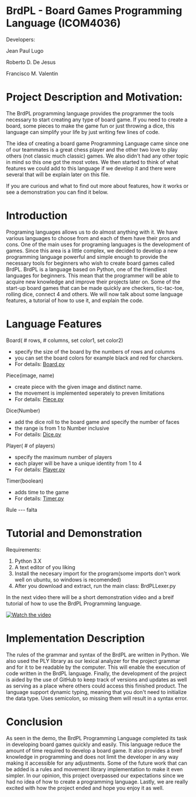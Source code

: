 # BrdPL - Board Games Programming Language (ICOM4036)
Developers:

Jean Paul Lugo

Roberto D. De Jesus

Francisco M. Valentin

# Project Description and Motivation:
The BrdPL programming language provides the programmer the tools necessary to start
creating any type of board game. If you need to create a board, some pieces to make 
the game fun or just throwing a dice, this language can simplify your life by just 
writing few lines of code. 

The idea of creating a board game Programming Language came since one of our teammates 
is a great chess player and the other two love to play others (not classic much classic) 
games. We also didn't had any other topic in mind so this one got the most votes. We then 
started to think of what features we could add to this language if we develop it and there
were several that will be explain later on this file.

If you are curious and what to find out more about features, how it works or see a 
demonstration you can find it below. 

# Introduction
Programing languages allows us to do almost anything with it. We have various languages to
choose from and each of them have their pros and cons. One of the main uses for programing
languages is the development of games. Since this area is a little complex, we decided to 
develop a new programming language powerful and simple enough to provide the necessary tools
for beginners who wish to create board games called BrdPL. BrdPL is a language based on Python,
one of the friendliest languages for beginners. This mean that the programmer will be able to
acquire new knowledge and improve their projects later on. Some of the start-up board games that
can be made quickly are checkers, tic-tac-toe, rolling dice, connect 4 and others. We will now
talk about some language features, a tutorial of how to use it, and explain the code. 

# Language Features
Board( # rows, # columns, set color1, set color2) 
- specify the size of the board by the numbers of rows and columns 
- you can set the board colors for example black and red for charckers.
- For details: [Board.py](Board.py)

Piece(image, name) 
- create piece with the given image and distinct name. 
- the movement is implemented seperately to preven limitations
- For details: [Piece.py](Piece.py)

Dice(Number)
- add the dice roll to the board game and specify the number of faces
- the range is from 1 to Number inclusive
- For details: [Dice.py](Dice.py)

Player( # of players)
- specify the maximum number of players
- each player will be have a unique identity from 1 to 4
- For details: [Player.py](Player.py)

Timer(boolean)
- adds time to the game
- For details: [Timer.py](Timer.py)

Rule --- falta


# Tutorial and Demonstration
Requirements:
1. Python 3.X
2. A text editor of you liking
3. Install the necesary import for the program(some imports don't work well on ubuntu, so windows is recomended)
4. After you download and extract, run the main class: BrdPLLexer.py

In the next video there will be a short demonstration video and a breif tutorial 
of how to use the BrdPL Programming language.

[![Watch the video]()](https://youtu.be/T-D1KVIuvjA)

# Implementation Description
The rules of the grammar and syntax of the BrdPL are written in Python. We also used the
PLY library as our lexical analyzer for the project grammar and for it to be readable by
the computer. This will enable the execution of code written in the BrdPL language. Finally,
the development of the project is aided by the use of GitHub to keep track of versions
and updates as well as serving as a place where others could access this finished product.
The language support dynamic typing, meaning that you don't need to initialize the data type.
Uses semicolon, so missing them will result in a syntax error.

# Conclusion
As seen in the demo, the BrdPL Programming Language completed its task in developing board
games quickly and easily. This language reduce the amount of time required to develop a board
game. It also provides a breif knowledge in programming and does not limit the developer in
any way making it accessible for any adjustments. Some of the future work that can be added is 
a rules and movement library implementation to make it even simpler. In our opinion, this project
overpassed our expectations since we had no idea of how to create a programming language. Lastly, 
we are really excited with how the project ended and hope you enjoy it as well.

